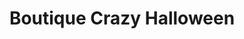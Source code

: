 ---
title: "Boutique Crazy Halloween"
url: /sherbrooke/boutique-crazy-halloween/
shop: Partyzubehör
---